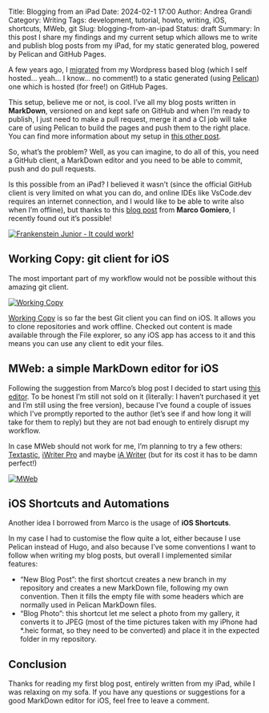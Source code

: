 Title: Blogging from an iPad
Date: 2024-02-1 17:00
Author: Andrea Grandi
Category: Writing
Tags: development, tutorial, howto, writing, iOS, shortcuts, MWeb, git
Slug: blogging-from-an-ipad
Status: draft
Summary: In this post I share my findings and my current setup which allows me to write and publish blog posts from my iPad, for my static generated blog, powered by Pelican and GitHub Pages.

A few years ago, I [migrated](https://www.andreagrandi.it/2017/07/02/migrating-from-wordpress-to-static-generated-website/) from my Wordpress based blog (which I self hosted… yeah… I know… no comment!) to a static generated (using [Pelican](https://getpelican.com/)) one which is hosted (for free!) on GitHub Pages.

This setup, believe me or not, is cool. I’ve all my blog posts written in **MarkDown**, versioned on and kept safe on GitHub and when I’m ready to publish, I just need to make a pull request, merge it and a CI job will take care of using Pelican to build the pages and push them to the right place. You can find more information about my setup in [this other post](https://www.andreagrandi.it/2019/02/24/how-to-deploy-static-website-github-pages-circleci/).

So, what’s the problem? Well, as you can imagine, to do all of this, you need a GitHub client, a MarkDown editor and you need to be able to commit, push and do pull requests.

Is this  possible from an iPad? I believed it wasn’t (since the official GitHub client is very limited on what you can do, and online IDEs like VsCode.dev requires an internet connection, and I would like to be able to write also when I’m offline), but thanks to this [blog post](https://www.marcogomiero.com/posts/2021/running-blog-ipad/) from **Marco Gomiero**, I recently found out it’s possible!

[![Frankenstein Junior - It could work!]({static}/images/2024/02/it-could-work.jpeg)]()

## Working Copy: git client for iOS

The most important part of my workflow would not be possible without this amazing git client.

[![Working Copy]({static}/images/2024/02/working-copy.jpeg)]()

[Working Copy](https://workingcopy.app/) is so far the best Git client you can find on iOS. It allows you to clone repositories and work offline. Checked out content is made available through the File explorer, so any iOS app has access to it and this means you can use any client to edit your files.

## MWeb: a simple MarkDown editor for iOS

Following the suggestion from Marco’s blog post I decided to start using [this editor](https://www.mweb.im/index.html). To be honest I’m still not sold on it (literally: I haven’t purchased it yet and I’m still using the free version), because I’ve found a couple of issues which I’ve promptly reported to the author (let’s see if and how long it will take for them to reply) but they are not bad enough to entirely disrupt my workflow.

In case MWeb should not work for me, I’m planning to try a few others: [Textastic](https://www.textasticapp.com/), [iWriter Pro](https://serpensoft.info/index.html) and maybe [iA Writer](https://ia.net/writer) (but for its cost it has to be damn perfect!)

[![MWeb]({static}/images/2024/02/editing-markdown-with-mweb.jpeg)]()

## iOS Shortcuts and Automations

Another idea I borrowed from Marco is the usage of **iOS Shortcuts**.

In my case I had to customise the flow quite a lot, either because I use Pelican instead of Hugo, and also because I’ve some conventions I want to follow when writing my blog posts, but overall I implemented similar features:

- “New Blog Post”: the first shortcut creates a new branch in my repository and creates a new MarkDown file, following my own convention. Then it fills the empty file with some headers which are normally used in Pelican MarkDown files.
- “Blog Photo”: this shortcut let me select a photo from my gallery, it converts it to JPEG (most of the time pictures taken with my iPhone had *.heic format, so they need to be converted) and place it in the expected folder in my repository.

## Conclusion

Thanks for reading my first blog post, entirely written from my iPad, while I was relaxing on my sofa. If you have any questions or suggestions for a good MarkDown editor for iOS, feel free to leave a comment.
